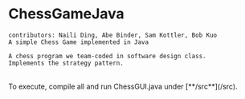 # ChessGameJava

```
contributors: Naili Ding, Abe Binder, Sam Kottler, Bob Kuo
A simple Chess Game implemented in Java

A chess program we team-coded in software design class.
Implements the strategy pattern.
```
<br>
To execute, compile all and run ChessGUI.java under [**/src**](/src).
